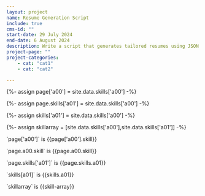 ```yaml
---
layout: project
name: Resume Generation Script
include: true
cms-id: ""
start-date: 29 July 2024
end-date: 6 August 2024
description: Write a script that generates tailored resumes using JSON data and Markdown to ease the process of creating resume's tailored for each application.
project-page: ""
project-categories:
    - cat: "cat1"
    - cat: "cat2"

---
```


{%- assign page['a00'] = site.data.skills['a00'] -%}

{%- assign page.skills['a01'] = site.data.skills['a00'] -%}

{%- assign skills['a01'] = site.data.skills['a00'] -%}

{%- assign skillarray = [site.data.skills['a00'],site.data.skills['a01']] -%}


<p>`page['a00']` is {{page['a00'].skill}}</p>

<p>`page.a00.skill` is {{page.a00.skill}}</p>

<p>`page.skills['a01']` is {{page.skills.a01}}</p>

<p>`skills[a01]` is {{skills.a01}}</p>

<p>`skillarray` is {{skill-array}}</p>